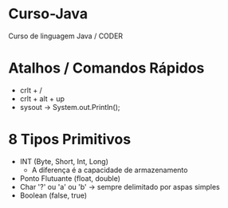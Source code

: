 # Curso-Java
Curso de linguagem Java / CODER



# Atalhos / Comandos Rápidos 
  - crlt + /
  - crlt + alt + up
  - sysout -> System.out.Println();

# 8 Tipos Primitivos
  - INT (Byte, Short, Int, Long)
     - A diferença é a capacidade de armazenamento
  - Ponto Flutuante (float, double)
  - Char '?' ou 'a' ou 'b' -> sempre delimitado por aspas simples
  - Boolean (false, true)
  
  
  
